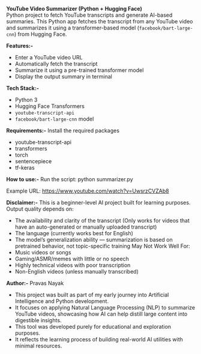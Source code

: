 **YouTube Video Summarizer (Python + Hugging Face)**  
Python project to fetch YouTube transcripts and generate AI-based summaries.
This Python app fetches the transcript from any YouTube video and summarizes it using a transformer-based model (`facebook/bart-large-cnn`) from Hugging Face.

**Features:-**

- Enter a YouTube video URL
- Automatically fetch the transcript
- Summarize it using a pre-trained transformer model
- Display the output summary in terminal

**Tech Stack:-**

- Python 3
- Hugging Face Transformers
- `youtube-transcript-api`
- `facebook/bart-large-cnn` model

**Requirements:-**
Install the required packages
- youtube-transcript-api
- transformers
- torch
- sentencepiece
- tf-keras

**How to use:-**
Run the script: python summarizer.py

Example URL: https://www.youtube.com/watch?v=UwsrzCVZAb8

**Disclaimer:-**
This is a beginner-level AI project built for learning purposes.
Output quality depends on:
- The availability and clarity of the transcript (Only works for videos that have an auto-generated or manually uploaded transcript)
- The language (currently works best for English)
- The model’s generalization ability — summarization is based on pretrained behavior, not topic-specific training
May Not Work Well For:
- Music videos or songs
- Gaming/ASMR/memes with little or no speech
- Highly technical videos with poor transcription
- Non-English videos (unless manually transcribed)

**Author:-** 
Pravas Nayak
- This project was built as part of my early journey into Artificial Intelligence and Python development.
- It focuses on applying Natural Language Processing (NLP) to summarize YouTube videos, showcasing how AI can help distill large content into digestible insights.
- This tool was developed purely for educational and exploration purposes.
- It reflects the learning process of building real-world AI utilities with minimal resources.
